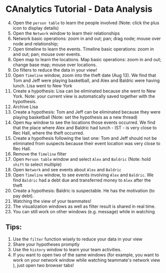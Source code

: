 # CAnalytics Tutorial - Data Analysis

4. Open the `person table` to learn the people involved (Note: click the plus icon to display details)
5. Open the `Network` window to learn their relationships
6. Network basic operations: zoom in and out; pan; drag node; mouse over node and relationship;
7. Open timeline to learn the events. Timeline basic operations: zoom in and out; pan; mouse over events.
8. Open map to learn the locations. Map basic operations: zoom in and out; change base map; mouse over locations.
9. Do filters to reduce the data in your view!
  10. Open `Timeline` window, zoom into the theft date (Aug 13). We find that Tom and Jeff were playing basketball, and Alex and Baldric were having lunch. Lisa went to New York
  11. Create a hypothesis: Lisa can be eliminated because she went to New York. Note: your current view is automatically saved together with the hypothesis.
  12. Archive Lisa
  12. Create a hypothesis: Tom and Jeff can be eliminated because they were playing basketball (Note: set the hypothesis as a new thread)
  11. Open `Map` window to see the locations those events occurred. We find that the place where Alex and Baldric had lunch - IST - is very close to Rec Hall, where the theft occurred.
  12. Create a hypothesis following the last one: Tom and Jeff should not be eliminated from suspects because their event location was very close to Rec Hall.
  12. Remove the `Timeline` filter
  13. Open `Person table` window and select `Alex` and `Baldric` (Note: hold `shift` to select multiple)
  14. Open `Network` and see events about `Alex` and `Baldric`
  13. Open `Timeline` window, to see events involving `Alex` and `Baldric`. We find `Baldric` had a debt due and transferred money to `Alex` after the theft
  14. Create a hypothesis: Baldric is suspectable. He has the motivation (to pay debt).
10. Watching the view of your teammates!
  16. The visualization windows as well as filter result is shared in real time.
  17. You can still work on other windows (e.g. message) while in watching

## Tips:

1. Use the `filter` function wisely to reduce your data in your view
2. Share your hypotheses promptly
3. Use the `history` window to learn your team activities.
4. If you want to open two of the same windows (for example, you want to work on your network window while watching teammate's network view ), just open two browser tabs!

